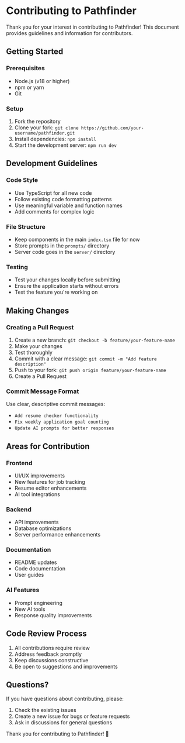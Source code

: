 # Contributing to Pathfinder

Thank you for your interest in contributing to Pathfinder! This document provides guidelines and information for contributors.

## Getting Started

### Prerequisites

- Node.js (v18 or higher)
- npm or yarn
- Git

### Setup

1. Fork the repository
2. Clone your fork: `git clone https://github.com/your-username/pathfinder.git`
3. Install dependencies: `npm install`
4. Start the development server: `npm run dev`

## Development Guidelines

### Code Style

- Use TypeScript for all new code
- Follow existing code formatting patterns
- Use meaningful variable and function names
- Add comments for complex logic

### File Structure

- Keep components in the main `index.tsx` file for now
- Store prompts in the `prompts/` directory
- Server code goes in the `server/` directory

### Testing

- Test your changes locally before submitting
- Ensure the application starts without errors
- Test the feature you're working on

## Making Changes

### Creating a Pull Request

1. Create a new branch: `git checkout -b feature/your-feature-name`
2. Make your changes
3. Test thoroughly
4. Commit with a clear message: `git commit -m "Add feature description"`
5. Push to your fork: `git push origin feature/your-feature-name`
6. Create a Pull Request

### Commit Message Format

Use clear, descriptive commit messages:

- `Add resume checker functionality`
- `Fix weekly application goal counting`
- `Update AI prompts for better responses`

## Areas for Contribution

### Frontend

- UI/UX improvements
- New features for job tracking
- Resume editor enhancements
- AI tool integrations

### Backend

- API improvements
- Database optimizations
- Server performance enhancements

### Documentation

- README updates
- Code documentation
- User guides

### AI Features

- Prompt engineering
- New AI tools
- Response quality improvements

## Code Review Process

1. All contributions require review
2. Address feedback promptly
3. Keep discussions constructive
4. Be open to suggestions and improvements

## Questions?

If you have questions about contributing, please:

1. Check the existing issues
2. Create a new issue for bugs or feature requests
3. Ask in discussions for general questions

Thank you for contributing to Pathfinder! 🚀
